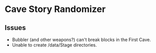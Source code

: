 Cave Story Randomizer
=====================

Issues
------

- Bubbler (and other weapons?) can't break blocks in the First Cave.
- Unable to create /data/Stage directories.
